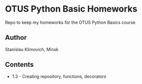 # OTUS Python Basic Homeworks
Repo to keep my homeworks for the OTUS Python Basics course

## Author
Stanislau Klimovich, Minsk

## Contents

* 1.3 - Creating repository, functions, decorators
